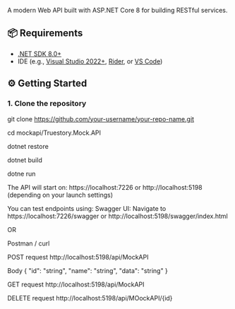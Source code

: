 A modern Web API built with ASP.NET Core 8 for building RESTful services.

## 📦 Requirements

- [.NET SDK 8.0+](https://dotnet.microsoft.com/en-us/download/dotnet/8.0)
- IDE (e.g., [Visual Studio 2022+](https://visualstudio.microsoft.com/), [Rider](https://www.jetbrains.com/rider/), or [VS Code](https://code.visualstudio.com/))

## ⚙️ Getting Started

### 1. Clone the repository
git clone https://github.com/your-username/your-repo-name.git


cd mockapi/Truestory.Mock.API

dotnet restore

dotnet build

dotne run



The API will start on:
https://localhost:7226 or http://localhost:5198 (depending on your launch settings)




You can test endpoints using:
Swagger UI: Navigate to https://localhost:7226/swagger or http://localhost:5198/swagger/index.html

OR

Postman / curl

POST request
http://localhost:5198/api/MockAPI   

Body
{
  "id": "string",
  "name": "string",
  "data": "string"
}

GET request
http://localhost:5198/api/MockAPI  


DELETE request
http://localhost:5198/api/MOockAPI/{id}   
